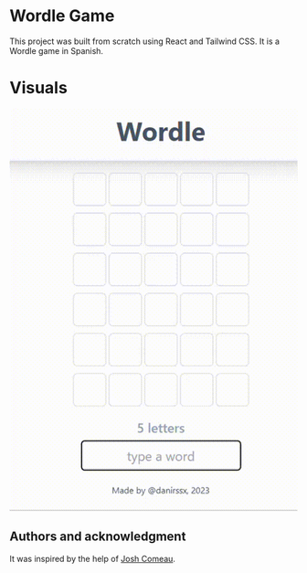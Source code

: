 # Wordle Game

This project was built from scratch using React and Tailwind CSS. It is a Wordle game in Spanish.

# Visuals

![](icons\danie.gif)

## Authors and acknowledgment

It was inspired by the help of [Josh Comeau](https://courses.joshwcomeau.com/).
